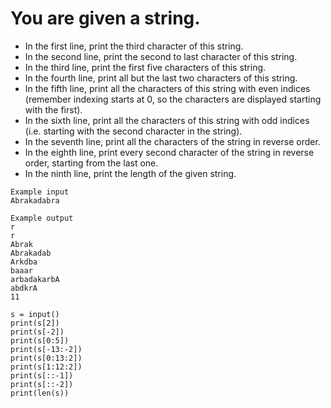 # You are given a string.

- In the first line, print the third character of this string.
- In the second line, print the second to last character of this string.
- In the third line, print the first five characters of this string.
- In the fourth line, print all but the last two characters of this string.
- In the fifth line, print all the characters of this string with even indices (remember indexing starts at 0, so the characters are displayed starting with the first).
- In the sixth line, print all the characters of this string with odd indices (i.e. starting with the second character in the string).
- In the seventh line, print all the characters of the string in reverse order.
- In the eighth line, print every second character of the string in reverse order, starting from the last one.
- In the ninth line, print the length of the given string.

```
Example input
Abrakadabra

Example output
r
r
Abrak
Abrakadab
Arkdba
baaar
arbadakarbA
abdkrA
11
```

```
s = input()
print(s[2])
print(s[-2])
print(s[0:5])
print(s[-13:-2])
print(s[0:13:2])
print(s[1:12:2])
print(s[::-1])
print(s[::-2])
print(len(s))
```






